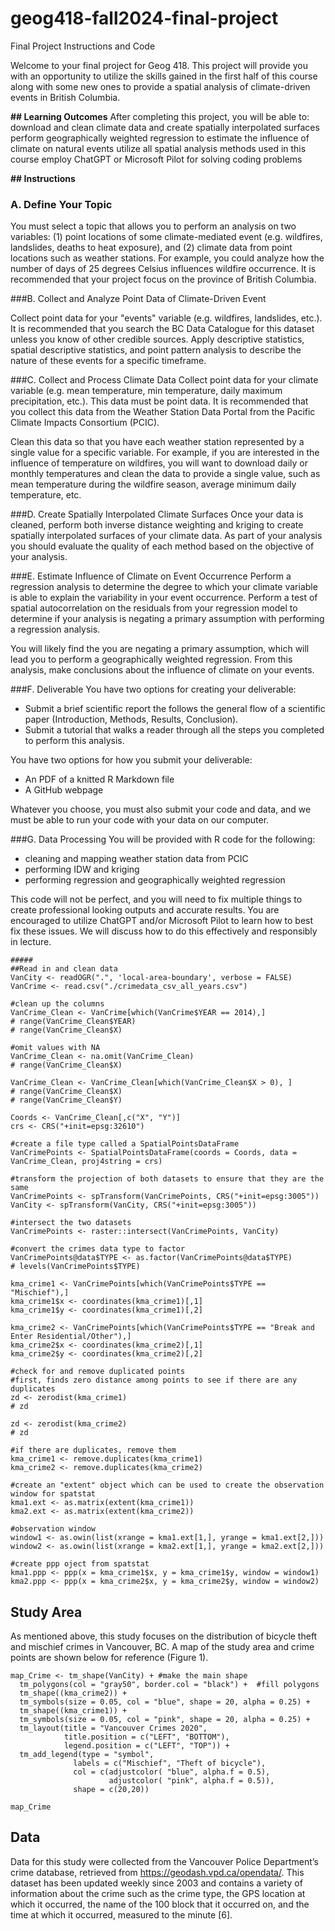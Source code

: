 # geog418-fall2024-final-project
Final Project Instructions and Code



Welcome to your final project for Geog 418. This project will provide you with an opportunity to utilize the skills gained in the first half of this course along with some new ones to provide a spatial analysis of climate-driven events in British Columbia.&nbsp;

**## Learning Outcomes**
After completing this project, you will be able to:
download and clean climate data and create spatially interpolated surfaces
perform geographically weighted regression to estimate the influence of climate on natural events
utilize all spatial analysis methods used in this course
employ ChatGPT or Microsoft Pilot for solving coding problems


**## Instructions**
### A. Define Your Topic

You must select a topic that allows you to perform an analysis on two variables: (1) point locations of some climate-mediated event (e.g. wildfires, landslides, deaths to heat exposure), and (2) climate data from point locations such as weather stations. For example, you could analyze how the number of days of 25 degrees Celsius influences wildfire occurrence. It is recommended that your project focus on the province of British Columbia.

###B. Collect and Analyze Point Data of Climate-Driven Event

Collect point data for your "events" variable (e.g. wildfires, landslides, etc.). It is recommended that you search the BC Data Catalogue for this dataset unless you know of other credible sources. Apply descriptive statistics, spatial descriptive statistics, and point pattern analysis to describe the nature of these events for a specific timeframe.


###C. Collect and Process Climate Data
Collect point data for your climate variable (e.g. mean temperature, min temperature, daily maximum precipitation, etc.). This data must be point data. It is recommended that you collect this data from the Weather Station Data Portal from the Pacific Climate Impacts Consortium (PCIC).

Clean this data so that you have each weather station represented by a single value for a specific variable. For example, if you are interested in the influence of temperature on wildfires, you will want to download daily or monthly temperatures and clean the data to provide a single value, such as mean temperature during the wildfire season, average minimum daily temperature, etc.

###D. Create Spatially Interpolated Climate Surfaces
Once your data is cleaned, perform both inverse distance weighting and kriging to create spatially interpolated surfaces of your climate data. As part of your analysis you should evaluate the quality of each method based on the objective of your analysis.

###E. Estimate Influence of Climate on Event Occurrence
Perform a regression analysis to determine the degree to which your climate variable is able to explain the variability in your event occurrence. Perform a test of spatial autocorrelation on the residuals from your regression model to determine if your analysis is negating a primary assumption with performing a regression analysis.&nbsp;

You will likely find the you are negating a primary assumption, which will lead you to perform a geographically weighted regression. From this analysis, make conclusions about the influence of climate on your events.

###F. Deliverable
You have two options for creating your deliverable:
- Submit a brief scientific report the follows the general flow of a scientific paper (Introduction, Methods, Results, Conclusion).&nbsp;
- Submit a tutorial that walks a reader through all the steps you completed to perform this analysis.

You have two options for how you submit your deliverable:
- An PDF of a knitted R Markdown file&nbsp;
- A GitHub webpage

Whatever you choose, you must also submit your code and data, and we must be able to run your code with your data on our computer.&nbsp;

###G. Data Processing
You will be provided with R code for the following:
- cleaning and mapping weather station data from PCIC
- performing IDW and kriging
- performing regression and geographically weighted regression

This code will not be perfect, and you will need to fix multiple things to create professional looking outputs and accurate results. You are encouraged to utilize ChatGPT and/or Microsoft Pilot to learn how to best fix these issues. We will discuss how to do this effectively and responsibly in lecture.

```{r Data Cleaning, echo=FALSE, eval=TRUE, message=FALSE, warning=FALSE}
#####
##Read in and clean data
VanCity <- readOGR(".", 'local-area-boundary', verbose = FALSE)
VanCrime <- read.csv("./crimedata_csv_all_years.csv")

#clean up the columns
VanCrime_Clean <- VanCrime[which(VanCrime$YEAR == 2014),]
# range(VanCrime_Clean$YEAR)
# range(VanCrime_Clean$X)

#omit values with NA
VanCrime_Clean <- na.omit(VanCrime_Clean)
# range(VanCrime_Clean$X)

VanCrime_Clean <- VanCrime_Clean[which(VanCrime_Clean$X > 0), ]
# range(VanCrime_Clean$X)
# range(VanCrime_Clean$Y)

Coords <- VanCrime_Clean[,c("X", "Y")]
crs <- CRS("+init=epsg:32610")

#create a file type called a SpatialPointsDataFrame
VanCrimePoints <- SpatialPointsDataFrame(coords = Coords, data = VanCrime_Clean, proj4string = crs)

#transform the projection of both datasets to ensure that they are the same
VanCrimePoints <- spTransform(VanCrimePoints, CRS("+init=epsg:3005"))
VanCity <- spTransform(VanCity, CRS("+init=epsg:3005"))

#intersect the two datasets
VanCrimePoints <- raster::intersect(VanCrimePoints, VanCity)

#convert the crimes data type to factor
VanCrimePoints@data$TYPE <- as.factor(VanCrimePoints@data$TYPE)
# levels(VanCrimePoints$TYPE)

kma_crime1 <- VanCrimePoints[which(VanCrimePoints$TYPE == "Mischief"),]
kma_crime1$x <- coordinates(kma_crime1)[,1]
kma_crime1$y <- coordinates(kma_crime1)[,2]

kma_crime2 <- VanCrimePoints[which(VanCrimePoints$TYPE == "Break and Enter Residential/Other"),]
kma_crime2$x <- coordinates(kma_crime2)[,1]
kma_crime2$y <- coordinates(kma_crime2)[,2]

#check for and remove duplicated points
#first, finds zero distance among points to see if there are any duplicates
zd <- zerodist(kma_crime1)
# zd

zd <- zerodist(kma_crime2)
# zd

#if there are duplicates, remove them
kma_crime1 <- remove.duplicates(kma_crime1)
kma_crime2 <- remove.duplicates(kma_crime2)

#create an "extent" object which can be used to create the observation window for spatstat
kma1.ext <- as.matrix(extent(kma_crime1)) 
kma2.ext <- as.matrix(extent(kma_crime2)) 

#observation window
window1 <- as.owin(list(xrange = kma1.ext[1,], yrange = kma1.ext[2,]))
window2 <- as.owin(list(xrange = kma2.ext[1,], yrange = kma2.ext[2,]))

#create ppp oject from spatstat
kma1.ppp <- ppp(x = kma_crime1$x, y = kma_crime1$y, window = window1)
kma2.ppp <- ppp(x = kma_crime2$x, y = kma_crime2$y, window = window2)
```

## Study Area
As mentioned above, this study focuses on the distribution of bicycle theft and mischief crimes in Vancouver, BC. A map of the study area and crime points are shown below for reference (Figure 1).

```{r Study Area Map, echo=FALSE, eval=TRUE, warning=FALSE, fig.cap="Selected vancouver crimes in 2020."}
map_Crime <- tm_shape(VanCity) + #make the main shape
  tm_polygons(col = "gray50", border.col = "black") +  #fill polygons
  tm_shape((kma_crime2)) +
  tm_symbols(size = 0.05, col = "blue", shape = 20, alpha = 0.25) +
  tm_shape((kma_crime1)) +
  tm_symbols(size = 0.05, col = "pink", shape = 20, alpha = 0.25) +
  tm_layout(title = "Vancouver Crimes 2020", 
            title.position = c("LEFT", "BOTTOM"),
            legend.position = c("LEFT", "TOP")) +
  tm_add_legend(type = "symbol", 
              labels = c("Mischief", "Theft of bicycle"), 
              col = c(adjustcolor( "blue", alpha.f = 0.5), 
                      adjustcolor( "pink", alpha.f = 0.5)), 
              shape = c(20,20))

map_Crime
```

## Data

Data for this study were collected from the Vancouver Police Department’s crime database, retrieved from https://geodash.vpd.ca/opendata/. This dataset has been updated weekly since 2003 and contains a variety of information about the crime such as the crime type, the GPS location at which it occurred, the name of the 100 block that it occurred on, and the time at which it occurred, measured to the minute [6].
